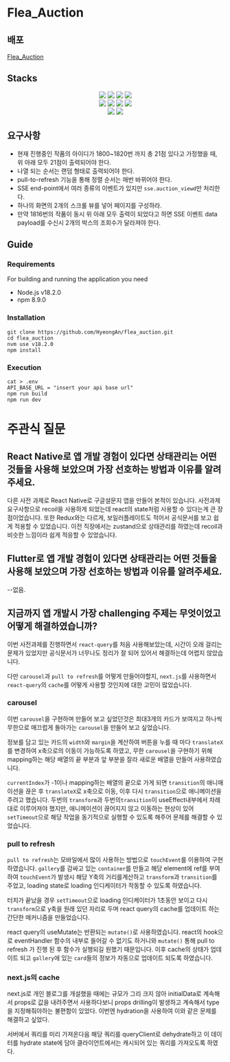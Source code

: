 # Flea_Auction

## 배포

[Flea_Auction](https://flea-auction.vercel.app/)

## Stacks

<div align=center> 
  <img src="https://img.shields.io/badge/html5-E34F26?style=for-the-badge&logo=html5&logoColor=white">
  <img src="https://img.shields.io/badge/css-1572B6?style=for-the-badge&logo=css3&logoColor=white">
  <img src="https://img.shields.io/badge/javascript-F7DF1E?style=for-the-badge&logo=javascript&logoColor=black">
  <img src="https://img.shields.io/badge/typescript-3178C6?style=for-the-badge&logo=typescript&logoColor=white">
  
  <br>
  <img src="https://img.shields.io/badge/react-61DAFB?style=for-the-badge&logo=react&logoColor=black">
  <img src="https://img.shields.io/badge/Next.js-000000?style=for-the-badge&logo=nextdotjs&logoColor=white">
  <img src="https://img.shields.io/badge/reactquery-FF4154?style=for-the-badge&logo=reactquery&logoColor=white">
  <img src="https://img.shields.io/badge/styledcomponents-DB7093?style=for-the-badge&logo=styledcomponents&logoColor=white">
  <br>
  
  <img src="https://img.shields.io/badge/github-181717?style=for-the-badge&logo=github&logoColor=white">
  <img src="https://img.shields.io/badge/git-F05032?style=for-the-badge&logo=git&logoColor=white">
  <br>
  
</div>

## 요구사항

- 현재 진행중인 작품의 아이디가 1800~1820번 까지 총 21점 있다고 가정했을 때, 위 아래 모두 21점이 출력되어야 한다.
- 나열 되는 순서는 랜덤 형태로 출력되어야 한다.
- pull-to-refresh 기능을 통해 정렬 순서는 매번 바뀌어야 한다.
- SSE end-point에서 여러 종류의 이벤트가 있지만 `sse.auction_viewd`만 처리한다.
- 하나의 화면의 2개의 스크롤 뷰를 넣어 페이지를 구성하라.
- 만약 1816번의 작품이 동시 위 아래 모두 출력이 되었다고 하면 SSE 이벤트 data payload를 수신시 2개의 박스의 조회수가 달라져야 한다.

## Guide

### Requirements

For building and running the application you need

- Node.js v18.2.0
- npm 8.9.0

### Installation

```shell
git clone https://github.com/HyeongAn/flea_auction.git
cd flea_auction
nvm use v18.2.0
npm install
```

### Execution

```shell
cat > .env
API_BASE_URL = "insert your api base url"
npm run build
npm run dev
```

# 주관식 질문

## React Native로 앱 개발 경험이 있다면 상태관리는 어떤 것들을 사용해 보았으며 가장 선호하는 방법과 이유를 알려주세요.

다른 사전 과제로 React Native로 구글설문지 앱을 만들어 본적이 있습니다. 사전과제 요구사항으로 recoil을 사용하게 되었는데 react의 state처럼 사용할 수 있다는게 큰 장점이었습니다. 또한 Redux와는 다르게, 보일러플레이트도 적어서 공식문서를 보고 쉽게 적용할 수 있었습니다. 이전 직장에서는 zustand으로 상태관리를 하였는데 recoil과 비슷한 느낌이라 쉽게 적응할 수 있었습니다.

## Flutter로 앱 개발 경험이 있다면 상태관리는 어떤 것들을 사용해 보았으며 가장 선호하는 방법과 이유를 알려주세요.

--없음.

## 지금까지 앱 개발시 가장 challenging 주제는 무엇이었고 어떻게 해결하였습니까?

이번 사전과제를 진행하면서 `react-query`를 처음 사용해보았는데, 시간이 오래 걸리는 문제가 있었지만 공식문서가 너무나도 정리가 잘 되어 있어서 해결하는데 어렵지 않았습니다.

다만 `carousel`과 `pull to refresh`를 어떻게 만들어야할지, `next.js`를 사용하면서 `react-query`의 `cache`를 어떻게 사용할 것인지에 대한 고민이 많았습니다.

### carousel

이번 `carousel`을 구현하며 만들어 보고 싶었던것은 최대3개의 카드가 보여지고 하나씩 무한으로 매끄럽게 돌아가는 `carousel`을 만들어 보고 싶었습니다.

정보를 담고 있는 카드의 `width`와 `margin`을 계산하여 버튼을 누를 때 마다 `translateX`를 변경하여 x축으로의 이동이 가능하도록 하였고, 무한 `carousel`을 구현하기 위해 mapping하는 해당 배열의 끝 부분과 앞 부분을 잘라 새로운 배열을 만들어 사용하였습니다.

`currentIndex`가 -1이나 mapping하는 배열의 끝으로 가게 되면 `transition`의 애니매이션을 끊은 후 `translateX`로 x축으로 이동, 이후 다시 `transition`으로 애니메이션을 주려고 했습니다. 두번의 `transform`과 두번의`transition`이 useEffect내부에서 차례대로 이루어져야 했지만, 애니메이션이 끊어지지 않고 이동하는 현상이 있어 `setTimeout`으로 해당 작업을 동기적으로 실행할 수 있도록 해주어 문제를 해결할 수 있었습니다.

### pull to refresh

`pull to refresh`는 모바일에서 많이 사용하는 방법으로 `touchEvent`를 이용하여 구현하였습니다. `gallery`를 감싸고 있는 `container`를 만들고 해당 element에 ref를 부여하여 `touchEvent`가 발생시 해당 Y축의 거리를계산하고 `transform`과 `transition`를 주었고, loading state로 loading 인디케이터가 작동할 수 있도록 하였습니다.

터치가 끝났을 경우 `setTimeout`으로 loading 인디케이터가 1초동안 보이고 다시 `transform`으로 y축을 원래 있던 자리로 두며 react query의 cache를 업데이트 하는 간단한 메커니즘을 만들었습니다.

react query의 useMutate는 반환되는 `mutate()`로 사용하였습니다.
react의 hook으로 eventHandler 함수의 내부로 들어갈 수 없기도 하거니와 `mutate()` 통해 pull to refresh 가 진행 된 후 함수가 실행되길 원했기 때문입니다. 이후 cache의 상태가 업데이트 되고 `gallery`에 있는 `card`들의 정보가 자동으로 업데이트 되도록 하였습니다.

### next.js의 cache

next.js로 개인 블로그를 개설했을 때에는 규모가 그리 크지 않아 initialData로 계속해서 props로 값을 내려주면서 사용하다보니 props drilling이 발생하고 계속해서 type을 지정해줘야하는 불편함이 있었다. 이번엔 hydration을 사용하여 이와 같은 문제를 해결하고 싶었다.

서버에서 쿼리를 미리 가져온다음 해당 쿼리를 queryClient로 dehydrate하고 이 데이터를 hydrate state에 담아 클라이언트에서는 캐시되어 있는 쿼리를 가져오도록 하였다.
